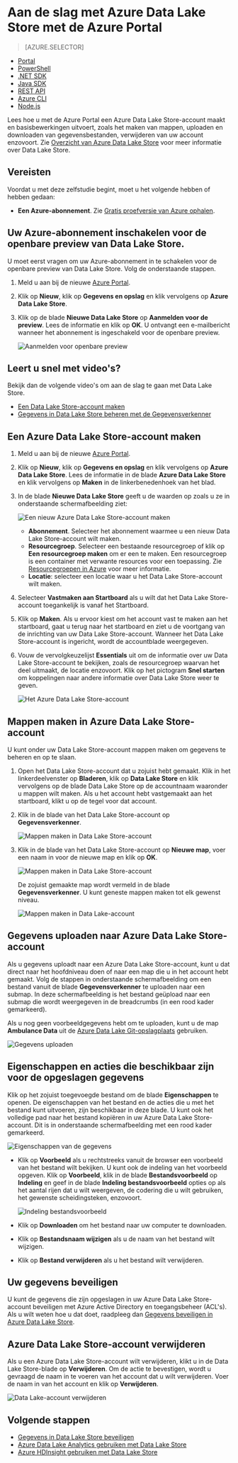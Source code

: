 <properties 
   pageTitle="Aan de slag met Data Lake Store | Azure" 
   description="De portal gebruiken om een Data Lake Store-account te maken en basisbewerkingen in Data Lake Store uit te voeren" 
   services="data-lake-store" 
   documentationCenter="" 
   authors="nitinme" 
   manager="paulettm" 
   editor="cgronlun"/>
 
<tags
   ms.service="data-lake-store"
   ms.devlang="na"
   ms.topic="hero-article"
   ms.tgt_pltfrm="na"
   ms.workload="big-data" 
   ms.date="05/11/2016"
   ms.author="nitinme"/>

# Aan de slag met Azure Data Lake Store met de Azure Portal

> [AZURE.SELECTOR]
- [Portal](data-lake-store-get-started-portal.md)
- [PowerShell](data-lake-store-get-started-powershell.md)
- [.NET SDK](data-lake-store-get-started-net-sdk.md)
- [Java SDK](data-lake-store-get-started-java-sdk.md)
- [REST API](data-lake-store-get-started-rest-api.md)
- [Azure CLI](data-lake-store-get-started-cli.md)
- [Node.js](data-lake-store-manage-use-nodejs.md)

Lees hoe u met de Azure Portal een Azure Data Lake Store-account maakt en basisbewerkingen uitvoert, zoals het maken van mappen, uploaden en downloaden van gegevensbestanden, verwijderen van uw account enzovoort. Zie [Overzicht van Azure Data Lake Store](data-lake-store-overview.md) voor meer informatie over Data Lake Store.

## Vereisten

Voordat u met deze zelfstudie begint, moet u het volgende hebben of hebben gedaan:

- **Een Azure-abonnement**. Zie [Gratis proefversie van Azure ophalen](https://azure.microsoft.com/pricing/free-trial/).

## <a name="signup"></a>Uw Azure-abonnement inschakelen voor de openbare preview van Data Lake Store.

U moet eerst vragen om uw Azure-abonnement in te schakelen voor de openbare preview van Data Lake Store. Volg de onderstaande stappen.

1. Meld u aan bij de nieuwe [Azure Portal](https://portal.azure.com).
2. Klik op **Nieuw**, klik op **Gegevens en opslag** en klik vervolgens op **Azure Data Lake Store**.
3. Klik op de blade **Nieuwe Data Lake Store** op **Aanmelden voor de preview**. Lees de informatie en klik op **OK**. U ontvangt een e-mailbericht wanneer het abonnement is ingeschakeld voor de openbare preview.

    ![Aanmelden voor openbare preview](./media/data-lake-store-get-started-portal/preview-signup.png "Create a new Azure Data Lake account")

## Leert u snel met video's?

Bekijk dan de volgende video's om aan de slag te gaan met Data Lake Store.

* [Een Data Lake Store-account maken](https://mix.office.com/watch/1k1cycy4l4gen)
* [Gegevens in Data Lake Store beheren met de Gegevensverkenner](https://mix.office.com/watch/icletrxrh6pc)

## Een Azure Data Lake Store-account maken

1. Meld u aan bij de nieuwe [Azure Portal](https://portal.azure.com).

2. Klik op **Nieuw**, klik op **Gegevens en opslag** en klik vervolgens op **Azure Data Lake Store**. Lees de informatie in de blade **Azure Data Lake Store** en klik vervolgens op **Maken** in de linkerbenedenhoek van het blad.

3. In de blade **Nieuwe Data Lake Store** geeft u de waarden op zoals u ze in onderstaande schermafbeelding ziet:

    ![Een nieuw Azure Data Lake Store-account maken](./media/data-lake-store-get-started-portal/ADL.Create.New.Account.png "Create a new Azure Data Lake account")

    - **Abonnement**. Selecteer het abonnement waarmee u een nieuw Data Lake Store-account wilt maken.
    - **Resourcegroep**. Selecteer een bestaande resourcegroep of klik op **Een resourcegroep maken** om er een te maken. Een resourcegroep is een container met verwante resources voor een toepassing. Zie [Resourcegroepen in Azure](resource-group-overview.md#resource-groups) voor meer informatie.
    - **Locatie**: selecteer een locatie waar u het Data Lake Store-account wilt maken.

4. Selecteer **Vastmaken aan Startboard** als u wilt dat het Data Lake Store-account toegankelijk is vanaf het Startboard.

5. Klik op **Maken**. Als u ervoor kiest om het account vast te maken aan het startboard, gaat u terug naar het startboard en ziet u de voortgang van de inrichting van uw Data Lake Store-account. Wanneer het Data Lake Store-account is ingericht, wordt de accountblade weergegeven.

6. Vouw de vervolgkeuzelijst **Essentials** uit om de informatie over uw Data Lake Store-account te bekijken, zoals de resourcegroep waarvan het deel uitmaakt, de locatie enzovoort. Klik op het pictogram **Snel starten** om koppelingen naar andere informatie over Data Lake Store weer te geven.

    ![Het Azure Data Lake Store-account](./media/data-lake-store-get-started-portal/ADL.Account.QuickStart.png "Your Azure Data Lake account")

## <a name="createfolder"></a>Mappen maken in Azure Data Lake Store-account

U kunt onder uw Data Lake Store-account mappen maken om gegevens te beheren en op te slaan.

1. Open het Data Lake Store-account dat u zojuist hebt gemaakt. Klik in het linkerdeelvenster op **Bladeren**, klik op **Data Lake Store** en klik vervolgens op de blade Data Lake Store op de accountnaam waaronder u mappen wilt maken. Als u het account hebt vastgemaakt aan het startboard, klikt u op de tegel voor dat account.

2. Klik in de blade van het Data Lake Store-account op **Gegevensverkenner**.

    ![Mappen maken in Data Lake Store-account](./media/data-lake-store-get-started-portal/ADL.Create.Folder.png "Create folders in Data Lake Store account")

3. Klik in de blade van het Data Lake Store-account op **Nieuwe map**, voer een naam in voor de nieuwe map en klik op **OK**.
    
    ![Mappen maken in Data Lake Store-account](./media/data-lake-store-get-started-portal/ADL.Folder.Name.png "Create folders in Data Lake Store account")
    
    De zojuist gemaakte map wordt vermeld in de blade **Gegevensverkenner**. U kunt geneste mappen maken tot elk gewenst niveau.

    ![Mappen maken in Data Lake-account](./media/data-lake-store-get-started-portal/ADL.New.Directory.png "Create folders in Data Lake account")


## <a name="uploaddata"></a>Gegevens uploaden naar Azure Data Lake Store-account

Als u gegevens uploadt naar een Azure Data Lake Store-account, kunt u dat direct naar het hoofdniveau doen of naar een map die u in het account hebt gemaakt. Volg de stappen in onderstaande schermafbeelding om een bestand vanuit de blade **Gegevensverkenner** te uploaden naar een submap. In deze schermafbeelding is het bestand geüpload naar een submap die wordt weergegeven in de breadcrumbs (in een rood kader gemarkeerd).

Als u nog geen voorbeeldgegevens hebt om te uploaden, kunt u de map **Ambulance Data** uit de [Azure Data Lake Git-opslagplaats](https://github.com/MicrosoftBigData/usql/tree/master/Examples/Samples/Data/AmbulanceData) gebruiken.

![Gegevens uploaden](./media/data-lake-store-get-started-portal/ADL.New.Upload.File.png "Upload data")


## <a name="properties"></a>Eigenschappen en acties die beschikbaar zijn voor de opgeslagen gegevens

Klik op het zojuist toegevoegde bestand om de blade **Eigenschappen** te openen. De eigenschappen van het bestand en de acties die u met het bestand kunt uitvoeren, zijn beschikbaar in deze blade. U kunt ook het volledige pad naar het bestand kopiëren in uw Azure Data Lake Store-account. Dit is in onderstaande schermafbeelding met een rood kader gemarkeerd.

![Eigenschappen van de gegevens](./media/data-lake-store-get-started-portal/ADL.File.Properties.png "Properties on the data")

* Klik op **Voorbeeld** als u rechtstreeks vanuit de browser een voorbeeld van het bestand wilt bekijken. U kunt ook de indeling van het voorbeeld opgeven. Klik op **Voorbeeld**, klik in de blade **Bestandsvoorbeeld** op **Indeling** en geef in de blade **Indeling bestandsvoorbeeld** opties op als het aantal rijen dat u wilt weergeven, de codering die u wilt gebruiken, het gewenste scheidingsteken, enzovoort.

  ![Indeling bestandsvoorbeeld](./media/data-lake-store-get-started-portal/ADL.File.Preview.png "File preview format")

* Klik op **Downloaden** om het bestand naar uw computer te downloaden.

* Klik op **Bestandsnaam wijzigen** als u de naam van het bestand wilt wijzigen.

* Klik op **Bestand verwijderen** als u het bestand wilt verwijderen.


## Uw gegevens beveiligen

U kunt de gegevens die zijn opgeslagen in uw Azure Data Lake Store-account beveiligen met Azure Active Directory en toegangsbeheer (ACL's). Als u wilt weten hoe u dat doet, raadpleeg dan [Gegevens beveiligen in Azure Data Lake Store](data-lake-store-secure-data.md).


## Azure Data Lake Store-account verwijderen

Als u een Azure Data Lake Store-account wilt verwijderen, klikt u in de Data Lake Store-blade op **Verwijderen**. Om de actie te bevestigen, wordt u gevraagd de naam in te voeren van het account dat u wilt verwijderen. Voer de naam in van het account en klik op **Verwijderen**.

![Data Lake-account verwijderen](./media/data-lake-store-get-started-portal/ADL.Delete.Account.png "Delete Data Lake account")


## Volgende stappen

- [Gegevens in Data Lake Store beveiligen](data-lake-store-secure-data.md)
- [Azure Data Lake Analytics gebruiken met Data Lake Store](../data-lake-analytics/data-lake-analytics-get-started-portal.md)
- [Azure HDInsight gebruiken met Data Lake Store](data-lake-store-hdinsight-hadoop-use-portal.md)



<!--HONumber=Jun16_HO2-->


